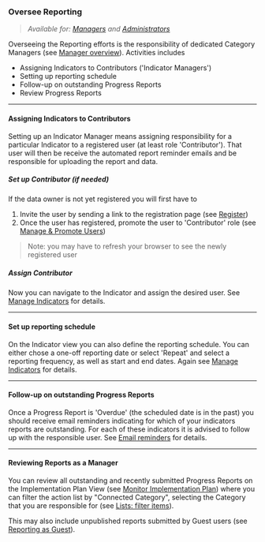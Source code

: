 ### Oversee Reporting

> _Available for: [Managers](/managers/manager.md) and [Administrators](/admins/admin.md)_

Overseeing the Reporting efforts is the responsibility of dedicated Category Managers (see [Manager overview](/managers/manager.md)). Activities includes
* Assigning Indicators to Contributors ('Indicator Managers')
* Setting up reporting schedule
* Follow-up on outstanding Progress Reports
* Review Progress Reports

---

#### Assigning Indicators to Contributors

Setting up an Indicator Manager means assigning responsibility for a particular Indicator to a registered user (at least role 'Contributor'). That user will then be receive the automated report reminder emails and be responsible for uploading the report and data.

##### Set up Contributor (if needed)

If the data owner is not yet registered you will first have to
1. Invite the user by sending a link to the registration page (see [Register](/visitors/register.md))
2. Once the user has registered, promote the user to 'Contributor' role (see [Manage & Promote Users](/managers/users-admin.md))

> Note: you may have to refresh your browser to see the newly registered user

##### Assign Contributor

Now you can navigate to the Indicator and assign the desired user. See [Manage Indicators](/visitors/indicators.md) for details.

---

#### Set up reporting schedule

On the Indicator view you can also define the reporting schedule. You can either chose a one-off reporting date or select 'Repeat' and select a reporting frequency, as well as start and end dates. Again see [Manage Indicators](/visitors/indicators.md) for details.

---

#### Follow-up on outstanding Progress Reports

Once a Progress Report is 'Overdue' (the scheduled date is in the past) you should receive email reminders indicating for which of your indicators reports are outstanding. For each of these indicators it is advised to follow up with the responsible user. See [Email reminders](/managers/manager.md#email-reminders) for details.

---

#### Reviewing Reports as a Manager

You can review all outstanding and recently submitted Progress Reports on the Implementation Plan View (see [Monitor Implementation Plan](/managers/monitor-implementation-plan.md)) where you can filter the action list by "Connected Category", selecting the Category that you are responsible for (see [Lists: filter items](/visitors/lists-filter.md)).

This may also include unpublished reports submitted by Guest users (see [Reporting as Guest](/guests/reporting.md)).
